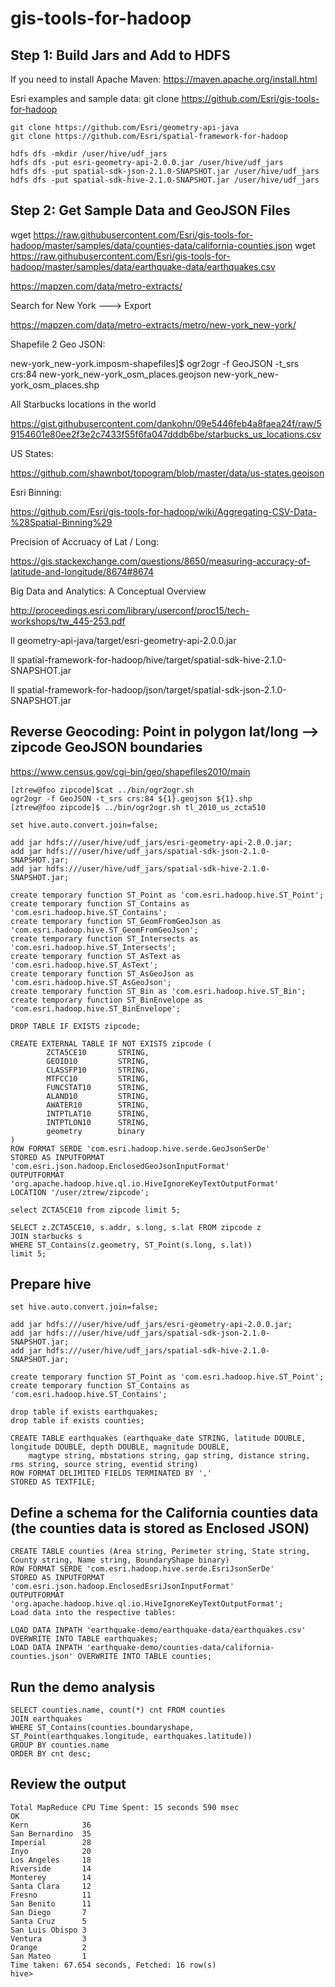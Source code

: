# gis-tools-for-hadoop

## Step 1: Build Jars and Add to HDFS

If you need to install Apache Maven: https://maven.apache.org/install.html

Esri examples and sample data: git clone https://github.com/Esri/gis-tools-for-hadoop

```
git clone https://github.com/Esri/geometry-api-java
git clone https://github.com/Esri/spatial-framework-for-hadoop

hdfs dfs -mkdir /user/hive/udf_jars
hdfs dfs -put esri-geometry-api-2.0.0.jar /user/hive/udf_jars
hdfs dfs -put spatial-sdk-json-2.1.0-SNAPSHOT.jar /user/hive/udf_jars
hdfs dfs -put spatial-sdk-hive-2.1.0-SNAPSHOT.jar /user/hive/udf_jars
```

## Step 2: Get Sample Data and GeoJSON Files

wget https://raw.githubusercontent.com/Esri/gis-tools-for-hadoop/master/samples/data/counties-data/california-counties.json
wget https://raw.githubusercontent.com/Esri/gis-tools-for-hadoop/master/samples/data/earthquake-data/earthquakes.csv

https://mapzen.com/data/metro-extracts/

Search for New York ---> Export

https://mapzen.com/data/metro-extracts/metro/new-york_new-york/

Shapefile 2 Geo JSON:

new-york_new-york.imposm-shapefiles]$ ogr2ogr -f GeoJSON -t_srs crs:84 new-york_new-york_osm_places.geojson new-york_new-york_osm_places.shp

All Starbucks locations in the world

https://gist.githubusercontent.com/dankohn/09e5446feb4a8faea24f/raw/59154601e80ee2f3e2c7433f55f6fa047dddb6be/starbucks_us_locations.csv

US States:

https://github.com/shawnbot/topogram/blob/master/data/us-states.geojson

Esri Binning:

https://github.com/Esri/gis-tools-for-hadoop/wiki/Aggregating-CSV-Data-%28Spatial-Binning%29

Precision of Accruacy of Lat / Long:

https://gis.stackexchange.com/questions/8650/measuring-accuracy-of-latitude-and-longitude/8674#8674

Big Data and Analytics: A Conceptual Overview

http://proceedings.esri.com/library/userconf/proc15/tech-workshops/tw_445-253.pdf

ll geometry-api-java/target/esri-geometry-api-2.0.0.jar

ll spatial-framework-for-hadoop/hive/target/spatial-sdk-hive-2.1.0-SNAPSHOT.jar

ll spatial-framework-for-hadoop/json/target/spatial-sdk-json-2.1.0-SNAPSHOT.jar

## Reverse Geocoding: Point in polygon lat/long --> zipcode GeoJSON boundaries

https://www.census.gov/cgi-bin/geo/shapefiles2010/main

```
[ztrew@foo zipcode]$cat ../bin/ogr2ogr.sh
ogr2ogr -f GeoJSON -t_srs crs:84 ${1}.geojson ${1}.shp
[ztrew@foo zipcode]$ ../bin/ogr2ogr.sh tl_2010_us_zcta510
```

```
set hive.auto.convert.join=false;

add jar hdfs:///user/hive/udf_jars/esri-geometry-api-2.0.0.jar;
add jar hdfs:///user/hive/udf_jars/spatial-sdk-json-2.1.0-SNAPSHOT.jar;
add jar hdfs:///user/hive/udf_jars/spatial-sdk-hive-2.1.0-SNAPSHOT.jar;

create temporary function ST_Point as 'com.esri.hadoop.hive.ST_Point';
create temporary function ST_Contains as 'com.esri.hadoop.hive.ST_Contains';
create temporary function ST_GeomFromGeoJson as 'com.esri.hadoop.hive.ST_GeomFromGeoJson';
create temporary function ST_Intersects as 'com.esri.hadoop.hive.ST_Intersects';
create temporary function ST_AsText as 'com.esri.hadoop.hive.ST_AsText';
create temporary function ST_AsGeoJson as 'com.esri.hadoop.hive.ST_AsGeoJson';
create temporary function ST_Bin as 'com.esri.hadoop.hive.ST_Bin';
create temporary function ST_BinEnvelope as 'com.esri.hadoop.hive.ST_BinEnvelope';

DROP TABLE IF EXISTS zipcode;

CREATE EXTERNAL TABLE IF NOT EXISTS zipcode (
        ZCTA5CE10       STRING,
        GEOID10         STRING,
        CLASSFP10       STRING,
        MTFCC10         STRING,
        FUNCSTAT10      STRING,
        ALAND10         STRING,
        AWATER10        STRING,
        INTPTLAT10      STRING,
        INTPTLON10      STRING,
        geometry        binary
)
ROW FORMAT SERDE 'com.esri.hadoop.hive.serde.GeoJsonSerDe'
STORED AS INPUTFORMAT 'com.esri.json.hadoop.EnclosedGeoJsonInputFormat'
OUTPUTFORMAT 'org.apache.hadoop.hive.ql.io.HiveIgnoreKeyTextOutputFormat'
LOCATION '/user/ztrew/zipcode';

select ZCTA5CE10 from zipcode limit 5;

SELECT z.ZCTA5CE10, s.addr, s.long, s.lat FROM zipcode z
JOIN starbucks s
WHERE ST_Contains(z.geometry, ST_Point(s.long, s.lat))
limit 5;
```

## Prepare hive

```
set hive.auto.convert.join=false;

add jar hdfs:///user/hive/udf_jars/esri-geometry-api-2.0.0.jar;
add jar hdfs:///user/hive/udf_jars/spatial-sdk-json-2.1.0-SNAPSHOT.jar;
add jar hdfs:///user/hive/udf_jars/spatial-sdk-hive-2.1.0-SNAPSHOT.jar;

create temporary function ST_Point as 'com.esri.hadoop.hive.ST_Point';
create temporary function ST_Contains as 'com.esri.hadoop.hive.ST_Contains';

drop table if exists earthquakes;
drop table if exists counties;

CREATE TABLE earthquakes (earthquake_date STRING, latitude DOUBLE, longitude DOUBLE, depth DOUBLE, magnitude DOUBLE,
    magtype string, mbstations string, gap string, distance string, rms string, source string, eventid string)
ROW FORMAT DELIMITED FIELDS TERMINATED BY ','
STORED AS TEXTFILE;
```

## Define a schema for the California counties data (the counties data is stored as Enclosed JSON)

```
CREATE TABLE counties (Area string, Perimeter string, State string, County string, Name string, BoundaryShape binary)         
ROW FORMAT SERDE 'com.esri.hadoop.hive.serde.EsriJsonSerDe'
STORED AS INPUTFORMAT 'com.esri.json.hadoop.EnclosedEsriJsonInputFormat'
OUTPUTFORMAT 'org.apache.hadoop.hive.ql.io.HiveIgnoreKeyTextOutputFormat';
Load data into the respective tables:

LOAD DATA INPATH 'earthquake-demo/earthquake-data/earthquakes.csv' OVERWRITE INTO TABLE earthquakes;
LOAD DATA INPATH 'earthquake-demo/counties-data/california-counties.json' OVERWRITE INTO TABLE counties;
```

## Run the demo analysis

```
SELECT counties.name, count(*) cnt FROM counties
JOIN earthquakes
WHERE ST_Contains(counties.boundaryshape, ST_Point(earthquakes.longitude, earthquakes.latitude))
GROUP BY counties.name
ORDER BY cnt desc;
```

## Review the output

```
Total MapReduce CPU Time Spent: 15 seconds 590 msec
OK
Kern            36
San Bernardino  35
Imperial        28
Inyo            20
Los Angeles     18
Riverside       14
Monterey        14
Santa Clara     12
Fresno          11
San Benito      11
San Diego       7
Santa Cruz      5
San Luis Obispo 3
Ventura         3
Orange          2
San Mateo       1
Time taken: 67.654 seconds, Fetched: 16 row(s)
hive>
```
